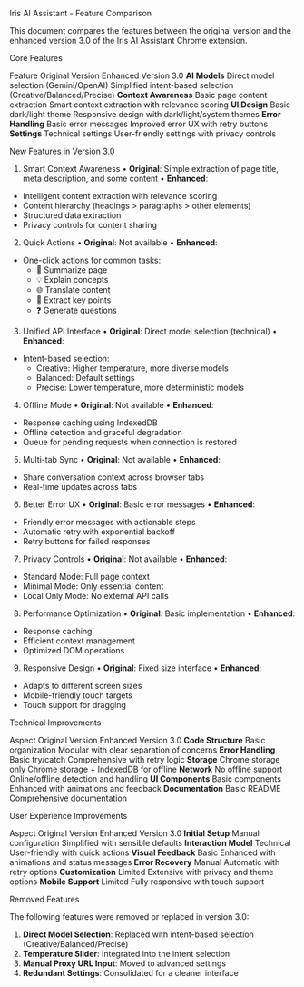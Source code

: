 Iris AI Assistant - Feature Comparison

This document compares the features between the original version and the enhanced version 3.0 of the Iris AI Assistant Chrome extension.


Core Features

Feature	Original Version	Enhanced Version 3.0
**AI Models**	Direct model selection (Gemini/OpenAI)	Simplified intent-based selection (Creative/Balanced/Precise)
**Context Awareness**	Basic page content extraction	Smart context extraction with relevance scoring
**UI Design**	Basic dark/light theme	Responsive design with dark/light/system themes
**Error Handling**	Basic error messages	Improved error UX with retry buttons
**Settings**	Technical settings	User-friendly settings with privacy controls

New Features in Version 3.0

1. Smart Context Awareness
• **Original**: Simple extraction of page title, meta description, and some content
• **Enhanced**: 
- Intelligent content extraction with relevance scoring
- Content hierarchy (headings > paragraphs > other elements)
- Structured data extraction
- Privacy controls for content sharing


2. Quick Actions
• **Original**: Not available
• **Enhanced**:
- One-click actions for common tasks:
  - 📝 Summarize page
  - 💡 Explain concepts
  - 🌐 Translate content
  - 🔑 Extract key points
  - ❓ Generate questions


3. Unified API Interface
• **Original**: Direct model selection (technical)
• **Enhanced**:
- Intent-based selection:
  - Creative: Higher temperature, more diverse models
  - Balanced: Default settings
  - Precise: Lower temperature, more deterministic models


4. Offline Mode
• **Original**: Not available
• **Enhanced**:
- Response caching using IndexedDB
- Offline detection and graceful degradation
- Queue for pending requests when connection is restored


5. Multi-tab Sync
• **Original**: Not available
• **Enhanced**:
- Share conversation context across browser tabs
- Real-time updates across tabs


6. Better Error UX
• **Original**: Basic error messages
• **Enhanced**:
- Friendly error messages with actionable steps
- Automatic retry with exponential backoff
- Retry buttons for failed responses


7. Privacy Controls
• **Original**: Not available
• **Enhanced**:
- Standard Mode: Full page context
- Minimal Mode: Only essential content
- Local Only Mode: No external API calls


8. Performance Optimization
• **Original**: Basic implementation
• **Enhanced**:
- Response caching
- Efficient context management
- Optimized DOM operations


9. Responsive Design
• **Original**: Fixed size interface
• **Enhanced**:
- Adapts to different screen sizes
- Mobile-friendly touch targets
- Touch support for dragging


Technical Improvements

Aspect	Original Version	Enhanced Version 3.0
**Code Structure**	Basic organization	Modular with clear separation of concerns
**Error Handling**	Basic try/catch	Comprehensive with retry logic
**Storage**	Chrome storage only	Chrome storage + IndexedDB for offline
**Network**	No offline support	Online/offline detection and handling
**UI Components**	Basic components	Enhanced with animations and feedback
**Documentation**	Basic README	Comprehensive documentation

User Experience Improvements

Aspect	Original Version	Enhanced Version 3.0
**Initial Setup**	Manual configuration	Simplified with sensible defaults
**Interaction Model**	Technical	User-friendly with quick actions
**Visual Feedback**	Basic	Enhanced with animations and status messages
**Error Recovery**	Manual	Automatic with retry options
**Customization**	Limited	Extensive with privacy and theme options
**Mobile Support**	Limited	Fully responsive with touch support

Removed Features

The following features were removed or replaced in version 3.0:

1. **Direct Model Selection**: Replaced with intent-based selection (Creative/Balanced/Precise)
2. **Temperature Slider**: Integrated into the intent selection
3. **Manual Proxy URL Input**: Moved to advanced settings
4. **Redundant Settings**: Consolidated for a cleaner interface

